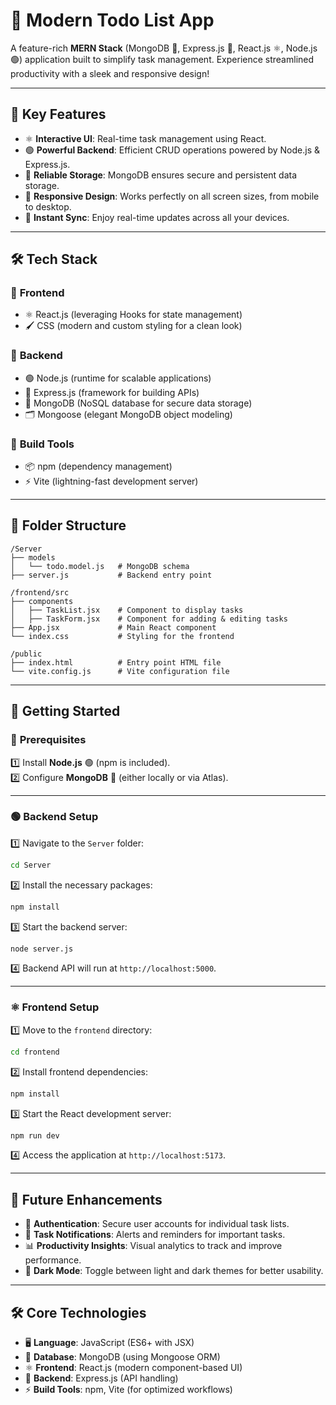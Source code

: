 # 🚀 **Modern Todo List App**

A feature-rich **MERN Stack** (MongoDB 🌱, Express.js 🚀, React.js ⚛️, Node.js 🟢) application built to simplify task management. Experience streamlined productivity with a sleek and responsive design!  

---

## 🌟 **Key Features**

- ⚛️ **Interactive UI**: Real-time task management using React.  
- 🟢 **Powerful Backend**: Efficient CRUD operations powered by Node.js & Express.js.  
- 🌱 **Reliable Storage**: MongoDB ensures secure and persistent data storage.  
- 📱 **Responsive Design**: Works perfectly on all screen sizes, from mobile to desktop.  
- 🔄 **Instant Sync**: Enjoy real-time updates across all your devices.  

---

## 🛠️ **Tech Stack**

### 🎨 **Frontend**  
- ⚛️ React.js (leveraging Hooks for state management)  
- 🖌️ CSS (modern and custom styling for a clean look)  

### 🚀 **Backend**  
- 🟢 Node.js (runtime for scalable applications)  
- 🌟 Express.js (framework for building APIs)  
- 🌱 MongoDB (NoSQL database for secure data storage)  
- 🗂️ Mongoose (elegant MongoDB object modeling)  

### 🔧 **Build Tools**  
- 📦 npm (dependency management)  
- ⚡ Vite (lightning-fast development server)  

---

## 📁 **Folder Structure**

```plaintext
/Server  
├── models  
│   └── todo.model.js   # MongoDB schema  
├── server.js           # Backend entry point  

/frontend/src  
├── components  
│   ├── TaskList.jsx    # Component to display tasks  
│   ├── TaskForm.jsx    # Component for adding & editing tasks  
├── App.jsx             # Main React component  
└── index.css           # Styling for the frontend  

/public  
├── index.html          # Entry point HTML file  
└── vite.config.js      # Vite configuration file  
```  

---

## 🚀 **Getting Started**

### 🔑 **Prerequisites**

1️⃣ Install **Node.js** 🟢 (npm is included).  
2️⃣ Configure **MongoDB** 🌱 (either locally or via Atlas).  

---

### 🟢 **Backend Setup**

1️⃣ Navigate to the `Server` folder:  
```bash  
cd Server  
```  

2️⃣ Install the necessary packages:  
```bash  
npm install  
```  

3️⃣ Start the backend server:  
```bash  
node server.js  
```  

4️⃣ Backend API will run at `http://localhost:5000`.  

---

### ⚛️ **Frontend Setup**

1️⃣ Move to the `frontend` directory:  
```bash  
cd frontend  
```  

2️⃣ Install frontend dependencies:  
```bash  
npm install  
```  

3️⃣ Start the React development server:  
```bash  
npm run dev  
```  

4️⃣ Access the application at `http://localhost:5173`.  

---

## 🌈 **Future Enhancements**

- 🔐 **Authentication**: Secure user accounts for individual task lists.  
- 🔔 **Task Notifications**: Alerts and reminders for important tasks.  
- 📊 **Productivity Insights**: Visual analytics to track and improve performance.  
- 🌙 **Dark Mode**: Toggle between light and dark themes for better usability.  

---

## 🛠️ **Core Technologies**

- 🖥️ **Language**: JavaScript (ES6+ with JSX)  
- 🌱 **Database**: MongoDB (using Mongoose ORM)  
- ⚛️ **Frontend**: React.js (modern component-based UI)  
- 🚀 **Backend**: Express.js (API handling)  
- ⚡ **Build Tools**: npm, Vite (for optimized workflows)  
